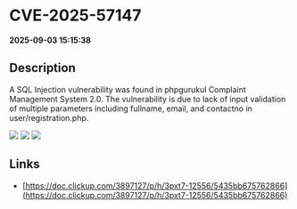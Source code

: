 # CVE-2025-57147

**2025-09-03 15:15:38**

## Description
A SQL Injection vulnerability was found in phpgurukul Complaint Management System 2.0. The vulnerability is due to lack of input validation of multiple parameters including fullname, email, and contactno in user/registration.php.

![](https://img.shields.io/static/v1?label=Score&message=7.5&color=red)
![](https://img.shields.io/static/v1?label=Severity&message=HIGH&color=red)
![](https://img.shields.io/static/v1?label=CWE&message=SQL&color=green)

## Links
- [https://doc.clickup.com/3897127/p/h/3pxt7-12556/5435bb675762866](https://doc.clickup.com/3897127/p/h/3pxt7-12556/5435bb675762866)
